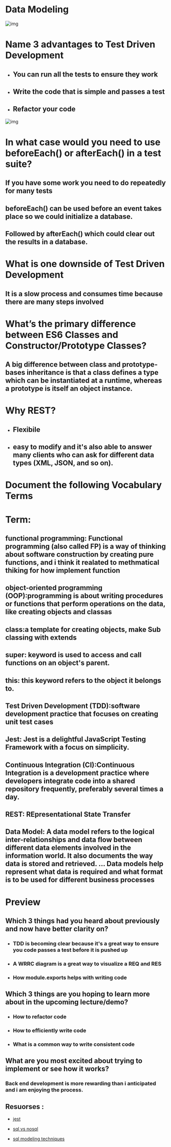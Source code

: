  # Data Modeling
![img](https://intellipaat.com/blog/wp-content/uploads/2015/04/DataModeling.png)

# Name 3 advantages to Test Driven Development
* ## You can run all the tests to ensure they work
* ## Write the code that is simple and passes a test
* ## Refactor your code

![img](https://marsner.com/wp-content/uploads/test-driven-development-TDD.png)


# In what case would you need to use beforeEach() or afterEach() in a test suite?


## If you have some work you need to do repeatedly for many tests
## beforeEach() can be used before an event takes place so we could initialize a database.
## Followed by afterEach() which could clear out the results in a database.

# What is one downside of Test Driven Development

## It is a slow process and consumes time because there are many steps involved

# What’s the primary difference between ES6 Classes and Constructor/Prototype Classes?

## A big difference between class and prototype-bases inheritance is that a class defines a type which can be instantiated at a runtime, whereas a prototype is itself an object instance. 

# Why REST?

* ## Flexibile
* ## easy to modify and it's also able to answer many clients who can ask for different data types (XML, JSON, and so on).

 # Document the following Vocabulary Terms

 # Term:

 ## functional programming: Functional programming (also called FP) is a way of thinking about software construction by creating pure functions, and i think it realated to methmatical thiking for how implement function

 ## object-oriented programming (OOP):programming is about writing procedures or functions that perform operations on the data, like creating objects and classas

 ## class:a template for creating objects, make Sub classing with extends

 ## super: keyword is used to access and call functions on an object's parent.

 ##  this: 	this keyword refers to the object it belongs to.

 ##  Test Driven Development (TDD):software development practice that focuses on creating unit test cases

 ## Jest: Jest is a delightful JavaScript Testing Framework with a focus on simplicity.

 ## Continuous Integration (CI):Continuous Integration is a development practice where developers integrate code into a shared repository frequently, preferably several times a day.

 ## REST: REpresentational State Transfer

 ##  Data Model: A data model refers to the logical inter-relationships and data flow between different data elements involved in the information world. It also documents the way data is stored and retrieved. ... Data models help represent what data is required and what format is to be used for different business processes

# Preview

## Which 3 things had you heard about previously and now have better clarity on?

* ### TDD is becoming clear because it's a great way to ensure you code passes a test before it is pushed up

* ### A WRRC diagram is a great way to visualize a REQ and RES

* ### How module.exports helps with writing code

## Which 3 things are you hoping to learn more about in the upcoming lecture/demo?

* ### How to refactor code
* ### How to efficiently write code
* ### What is a common way to write consistent code

## What are you most excited about trying to implement or see how it works?

### Back end development is more rewarding than i anticipated and i am enjoying the process.


## Resuorses :

* [jest](https://jestjs.io/)


* [sql vs nosql](https://www.youtube.com/watch?v=ZS_kXvOeQ5Y)


* [sql modeling techniques](https://www.essentialsql.com/get-ready-to-learn-sql-7-simplified-data-modeling/)



